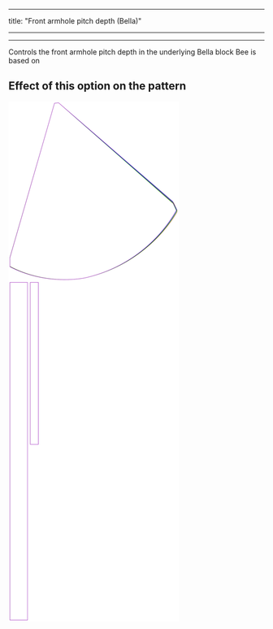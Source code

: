 ***

title: "Front armhole pitch depth (Bella)"

***

***

Controls the front armhole pitch depth in the underlying Bella block Bee is based on

## Effect of this option on the pattern

![This image shows the effect of this option by superimposing several variants that have a different value for this option](bee_frontarmholepitchdepth_sample.svg "Effect of this option on the pattern")
